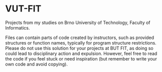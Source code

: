 # VUT-FIT
Projects from my studies on Brno University of Technology, Faculty of Informatics.

Files can contain parts of code created by instructors, such as provided structures or function names, typically for program structure restrictions.
Please do not use this solution for your projects at BUT FIT, as doing so could lead to disciplinary action and expulsion. However, feel free to read the code if you feel stuck or need inspiration (but remember to write your own code and avoid copying).
